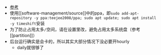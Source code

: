 - [参考](https://linux.cn/article-11619-1.html)
- 使用[[software-management/source]]中的ppa，即`sudo add-apt-repository -y ppa:teejee2008/ppa; sudo apt update; sudo apt install -y timeshift`安装
- 为了防止占用太多`/`空间，请在设置里改，避免占用太多系统盘（参考[[partition]]）
- 后台运行确实是会卡的，所以其实大部分情况下没必要开hourly
  - daily就很够了